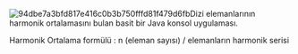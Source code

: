 ![94dbe7a3bfd817e416c0b3b750fffd81f479d6fb](https://github.com/salginerdi/Patika-Bootcamp-Hafta-2/assets/110611268/d9bf1450-46bc-45a1-98d1-5ab6ffe03458)Dizi elemanlarının harmonik ortalamasını bulan basit bir Java konsol uygulaması.

Harmonik Ortalama formülü : n (eleman sayısı) / elemanların harmonik serisi
